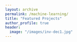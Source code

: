 ```yaml
---
layout: archive
permalink: /machine-learning/
title: "Featured Projects"
author_profile: true
header:
  image: "/images/inv-dec1.jpg"
---
```


